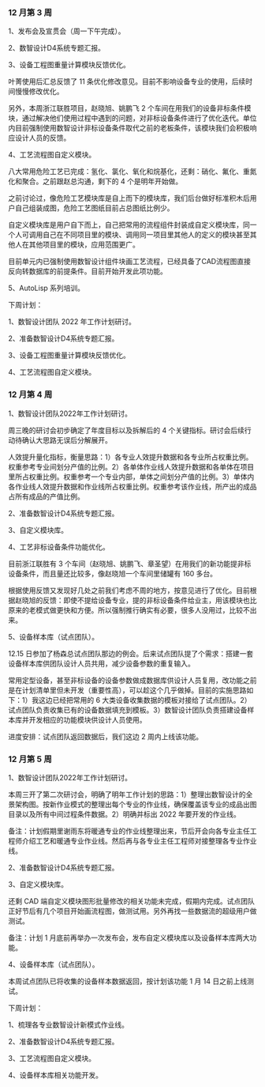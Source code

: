 ### 12 月第 3 周

1、发布会及宣贯会（周一下午完成）。

2、数智设计D4系统专题汇报。

3、设备工程图重量计算模块反馈优化。

叶菁使用后汇总反馈了 11 条优化修改意见。目前不影响设备专业的使用，后续时间慢慢修改优化。

另外，本周浙江联胜项目，赵晓旭、姚鹏飞 2 个车间在用我们的设备非标条件模块，通过解决他们使用过程中遇到的问题，对非标设备条件进行了优化迭代。单位内目前强制使用数智设计非标设备条件取代之前的老板条件，该模块我们会积极响应设计人员的反馈。

4、工艺流程图自定义模块。

八大常用危险工艺已完成：氢化、氯化、氧化和烷基化，还剩：硝化、氟化、重氮化和聚合。之前跟赵总沟通，剩下的 4 个是明年开始做。

之前讨论过，像危险工艺模块库是自上而下的模块库，我们后台做好标准积木后用户自己组装成图，危险工艺图纸目前占总图纸比例少。

自定义模块库是用户自下而上，自己把常用的流程组件封装成自定义模块库，同一个人可调用自己在不同项目里的模块、调用同一项目里其他人的定义的模块甚至其他人在其他项目里的模块，应用范围更广。

目前单元内已强制使用数智设计组件块画工艺流程，已经具备了CAD流程图直接反向转数据库的前提条件。目前开始开发此项功能。

5、AutoLisp 系列培训。

下周计划：

1、数智设计团队 2022 年工作计划研讨。

2、准备数智设计D4系统专题汇报。

3、设备工程图重量计算模块反馈优化。

4、工艺流程图自定义模块。

### 12 月第 4 周

1、数智设计团队2022年工作计划研讨。

周三晚的研讨会初步确定了年度目标以及拆解后的 4 个关键指标。研讨会后续行动待确认大思路无误后分解展开。

人效提升量化指标，衡量思路：1）各专业人效提升数据和各专业所占权重比例。权重参考专业间划分产值的比例。2）各单体作业线人效提升数据和各单体在项目里所占权重比例。权重参考一个专业内部，单体之间划分产值的比例。3）单体内各作业线人效提升数据和作业线所占权重比例。权重参考该作业线，所产出的成品占所有成品的产值比例。

2、准备数智设计D4系统专题汇报。

3、自定义模块库。

4、工艺非标设备条件功能优化。

目前浙江联胜有 3 个车间（赵晓旭、姚鹏飞、章圣望）在用我们的新功能提非标设备条件，而且量还比较多，像赵晓旭一个车间里储罐有 160 多台。

根据使用反馈又发现好几处之前我们考虑不周的地方，按意见进行了优化。目前根据赵晓旭的反馈：即使不提给设备专业，提的非标设备条件给业主，用该模块也比原来的老模式做更快和方便。所以强制推行确实有必要，很多人没用过，比较不出来。

5、设备样本库（试点团队）。

12.15 日参加了杨森总试点团队那边的例会。后来试点团队提了个需求：搭建一套设备样本库供团队设计人员共用，减少设备参数的重复输入。

常用定型设备，甚至非标设备的设备参数做成数据库供设计人员复用，改功能之前是在计划清单里但未开发（重要性高），可以趁这个几乎做掉。目前的实施思路如下：1）我这边已经把常用的 6 大类设备收集数据的模板对接给了试点团队。2）试点团队负责收集已有的设备数据填充到模板。3）数智设计团队负责搭建设备样本库并开发相应的功能模块供设计人员使用。

进度安排：试点团队返回数据后，我们这边 2 周内上线该功能。

### 12 月第 5 周

1、数智设计团队2022年工作计划研讨。

本周三开了第二次研讨会，明确了明年工作计划的思路：1）整理出数智设计的全景架构图。按新作业模式的整理出每个专业的作业线，确保覆盖该专业的成品出图目录以及所有中间过程条件数据。2）明确并标出 2022 年要开发的作业线。

备注：计划假期里谢雨东将暖通专业的作业线整理出来，节后开会向各专业主任工程师介绍工艺和暖通专业作业线。然后再与各专业主任工程师对接整理各专业作业线。

2、准备数智设计D4系统专题汇报。

3、自定义模块库。

还剩 CAD 端自定义模块图形批量修改的相关功能未完成，假期内完成。试点团队正好节后有几个项目开始画流程图，做测试用。另外再找一些数据流的超级用户做测试。

备注：计划 1 月底前再举办一次发布会，发布自定义模块库以及设备样本库两大功能。

4、设备样本库（试点团队）。

本周试点团队已将收集的设备样本数据返回，按计划该功能 1 月 14 日之前上线测试。

下周计划：

1、梳理各专业数智设计新模式作业线。

2、准备数智设计D4系统专题汇报。

3、工艺流程图自定义模块。

4、设备样本库相关功能开发。